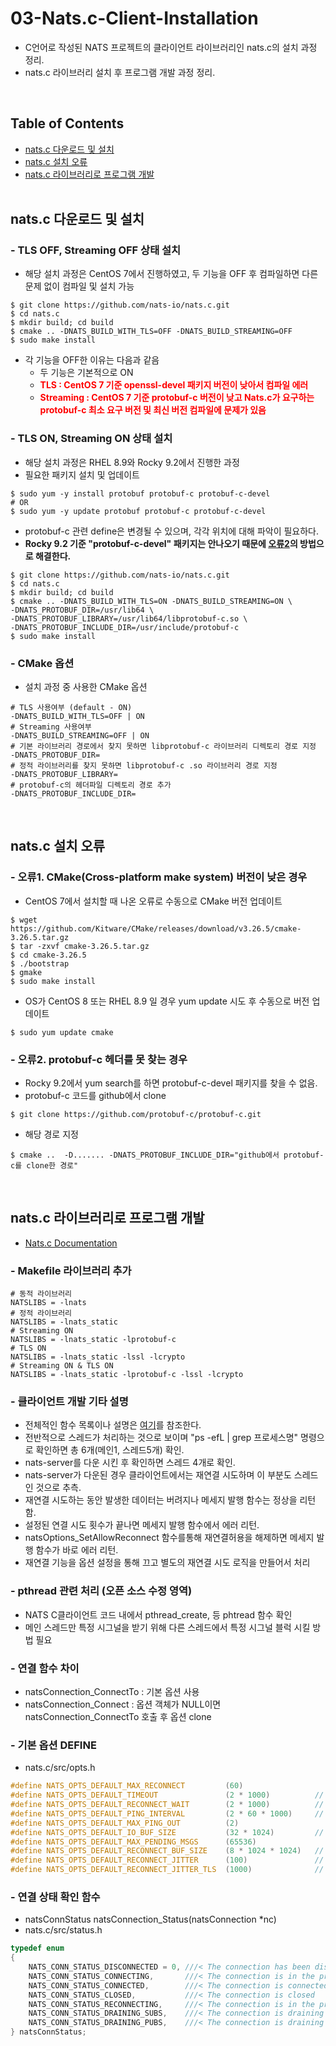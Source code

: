 # 03-Nats.c-Client-Installation
- C언어로 작성된 NATS 프로젝트의 클라이언트 라이브러리인 nats.c의 설치 과정 정리.
- nats.c 라이브러리 설치 후 프로그램 개발 과정 정리.
<br>

## Table of Contents
- [nats.c 다운로드 및 설치](#natsc-다운로드-및-설치)
- [nats.c 설치 오류](#natsc-설치-오류)
- [nats.c 라이브러리로 프로그램 개발](#natsc-라이브러리로-프로그램-개발)
<br><br>

## nats.c 다운로드 및 설치
### - TLS OFF, Streaming OFF 상태 설치
- 해당 설치 과정은 CentOS 7에서 진행하였고, 두 기능을 OFF 후 컴파일하면 다른 문제 없이 컴파일 및 설치 가능
```shell
$ git clone https://github.com/nats-io/nats.c.git
$ cd nats.c
$ mkdir build; cd build
$ cmake .. -DNATS_BUILD_WITH_TLS=OFF -DNATS_BUILD_STREAMING=OFF
$ sudo make install
```
- 각 기능을 OFF한 이유는 다음과 같음
  - 두 기능은 기본적으로 ON
  - <span style="color:red"><b>TLS : CentOS 7 기준 openssl-devel 패키지 버전이 낮아서 컴파일 에러</b></span>
  - <span style="color:red"><b>Streaming : CentOS 7 기준 protobuf-c 버전이 낮고 Nats.c가 요구하는 protobuf-c 최소 요구 버전 및 최신 버전 컴파일에 문제가 있음</b></span>

### - TLS ON, Streaming ON  상태 설치
- 해당 설치 과정은 RHEL 8.9와 Rocky 9.2에서 진행한 과정
- 필요한 패키지 설치 및 업데이트
```shell
$ sudo yum -y install protobuf protobuf-c protobuf-c-devel
# OR
$ sudo yum -y update protobuf protobuf-c protobuf-c-devel
```
- protobuf-c 관련 define은 변경될 수 있으며, 각각 위치에 대해 파악이 필요하다.
- <b>Rocky 9.2 기준 "protobuf-c-devel" 패키지는 안나오기 때문에 [오류2](#오류2-protobuf-c-헤더를-못-찾는-경우)의 방법으로 해결한다.</b>

```shell
$ git clone https://github.com/nats-io/nats.c.git
$ cd nats.c
$ mkdir build; cd build
$ cmake .. -DNATS_BUILD_WITH_TLS=ON -DNATS_BUILD_STREAMING=ON \
-DNATS_PROTOBUF_DIR=/usr/lib64 \
-DNATS_PROTOBUF_LIBRARY=/usr/lib64/libprotobuf-c.so \
-DNATS_PROTOBUF_INCLUDE_DIR=/usr/include/protobuf-c
$ sudo make install
```

### - CMake 옵션
- 설치 과정 중 사용한 CMake 옵션
```shell
# TLS 사용여부 (default - ON)
-DNATS_BUILD_WITH_TLS=OFF | ON
# Streaming 사용여부
-DNATS_BUILD_STREAMING=OFF | ON
# 기본 라이브러리 경로에서 찾지 못하면 libprotobuf-c 라이브러리 디렉토리 경로 지정
-DNATS_PROTOBUF_DIR=
# 정적 라이브러리를 찾지 못하면 libprotobuf-c .so 라이브러리 경로 지정
-DNATS_PROTOBUF_LIBRARY=
# protobuf-c의 헤더파일 디렉토리 경로 추가
-DNATS_PROTOBUF_INCLUDE_DIR=
```
<br>

## nats.c 설치 오류
### - 오류1. CMake(Cross-platform make system) 버전이 낮은 경우
- CentOS 7에서 설치할 때 나온 오류로 수동으로 CMake 버전 업데이트
```shell
$ wget https://github.com/Kitware/CMake/releases/download/v3.26.5/cmake-3.26.5.tar.gz
$ tar -zxvf cmake-3.26.5.tar.gz
$ cd cmake-3.26.5
$ ./bootstrap
$ gmake
$ sudo make install
```
- OS가 CentOS 8 또는 RHEL 8.9 일 경우 yum update 시도 후 수동으로 버전 업데이트
```shell
$ sudo yum update cmake
```
### - 오류2. protobuf-c 헤더를 못 찾는 경우
- Rocky 9.2에서 yum search를 하면 protobuf-c-devel 패키지를 찾을 수 없음.
- protobuf-c 코드를 github에서 clone
```shell
$ git clone https://github.com/protobuf-c/protobuf-c.git
```
- 해당 경로 지정
```shell
$ cmake ..  -D....... -DNATS_PROTOBUF_INCLUDE_DIR="github에서 protobuf-c를 clone한 경로"
```
<br>

## nats.c 라이브러리로 프로그램 개발
- [Nats.c Documentation](http://nats-io.github.io/nats.c/topics.html)
### - Makefile 라이브러리 추가
```make
# 동적 라이브러리
NATSLIBS = -lnats
# 정적 라이브러리
NATSLIBS = -lnats_static
# Streaming ON
NATSLIBS = -lnats_static -lprotobuf-c
# TLS ON
NATSLIBS = -lnats_static -lssl -lcrypto
# Streaming ON & TLS ON
NATSLIBS = -lnats_static -lprotobuf-c -lssl -lcrypto
```

### - 클라이언트 개발 기타 설명
- 전체적인 함수 목록이나 설명은 [여기](http://nats-io.github.io/nats.c/topics.html)를 참조한다.
- 전반적으로 스레드가 처리하는 것으로 보이며 "ps -efL | grep 프로세스명" 명령으로 확인하면 총 6개(메인1, 스레드5개) 확인.
- nats-server를 다운 시킨 후 확인하면 스레드 4개로 확인.
- nats-server가 다운된 경우 클라이언트에서는 재연결 시도하며 이 부분도 스레드인 것으로 추측.
- 재연결 시도하는 동안 발생한 데이터는 버려지나 메세지 발행 함수는 정상을 리턴함.
- 설정된 연결 시도 횟수가 끝나면 메세지 발행 함수에서 에러 리턴.
- natsOptions_SetAllowReconnect 함수를통해 재연결허용을 해제하면 메세지 발행 함수가 바로 에러 리턴.
- 재연결 기능을 옵션 설정을 통해 끄고 별도의 재연결 시도 로직을 만들어서 처리

### - pthread 관련 처리 (오픈 소스 수정 영역)
- NATS C클라이언트 코드 내에서 pthread_create, 등 phtread 함수 확인
- 메인 스레드만 특정 시그널을 받기 위해 다른 스레드에서 특정 시그널 블럭 시킬 방법 필요

### - 연결 함수 차이
- natsConnection_ConnectTo : 기본 옵션 사용
- natsConnection_Connect : 옵션 객체가 NULL이면 natsConnection_ConnectTo 호출 후 옵션 clone

### - 기본 옵션 DEFINE
- nats.c/src/opts.h
```c
#define NATS_OPTS_DEFAULT_MAX_RECONNECT         (60)
#define NATS_OPTS_DEFAULT_TIMEOUT               (2 * 1000)          // 2 seconds
#define NATS_OPTS_DEFAULT_RECONNECT_WAIT        (2 * 1000)          // 2 seconds
#define NATS_OPTS_DEFAULT_PING_INTERVAL         (2 * 60 * 1000)     // 2 minutes
#define NATS_OPTS_DEFAULT_MAX_PING_OUT          (2)
#define NATS_OPTS_DEFAULT_IO_BUF_SIZE           (32 * 1024)         // 32 KB
#define NATS_OPTS_DEFAULT_MAX_PENDING_MSGS      (65536)
#define NATS_OPTS_DEFAULT_RECONNECT_BUF_SIZE    (8 * 1024 * 1024)   // 8 MB
#define NATS_OPTS_DEFAULT_RECONNECT_JITTER      (100)               // 100 ms
#define NATS_OPTS_DEFAULT_RECONNECT_JITTER_TLS  (1000)              // 1 second
```

### - 연결 상태 확인 함수
- natsConnStatus natsConnection_Status(natsConnection *nc)
- nats.c/src/status.h
```c
typedef enum
{
    NATS_CONN_STATUS_DISCONNECTED = 0, ///< The connection has been disconnected
    NATS_CONN_STATUS_CONNECTING,       ///< The connection is in the process or connecting
    NATS_CONN_STATUS_CONNECTED,        ///< The connection is connected
    NATS_CONN_STATUS_CLOSED,           ///< The connection is closed
    NATS_CONN_STATUS_RECONNECTING,     ///< The connection is in the process or reconnecting
    NATS_CONN_STATUS_DRAINING_SUBS,    ///< The connection is draining subscriptions
    NATS_CONN_STATUS_DRAINING_PUBS,    ///< The connection is draining publishers
} natsConnStatus;
```
<br>